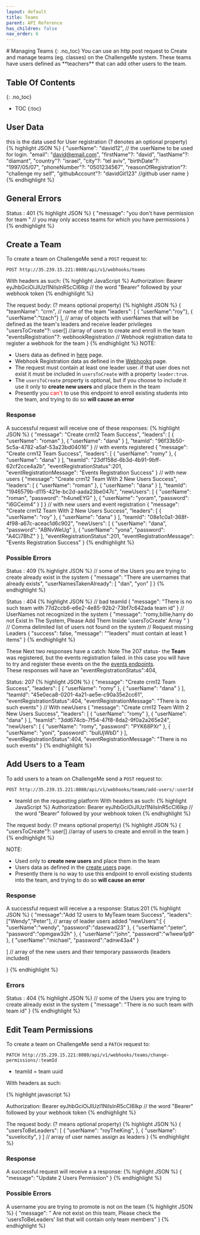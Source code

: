 ```yaml
---
layout: default
title: Teams
parent: API Reference 
has_children: false
nav_order: 6
---
```

<link rel='stylesheet' src='teams.css'>
# Managing Teams
{: .no_toc}  
You can use an http post request to Create and manage teams (eg. classes) on the ChallengeMe system.  
These teams have users defined as **teachers** that can add other users to the team.

## Table Of Contents
{: .no_toc}
- TOC
{:toc}


## User Data
this is the data used for User registration (? denotes an optional property)
{% highlight JSON %}
{
  "userName": "david12", // the userName to be used for login.
  "email": "david@email.com", 
  "firstName"?: "david", 
  "lastName"?: "diamant",
  "country"?: "israel",
  "city"?: "tel aviv",
  "birthDate"?: "1997/05/07",
  "phoneNumber"?: "0501234567",
  "reasonOfRegistration"?: "challenge my self",
  "githubAccount"?: "davidGit123" //github user name
}
{% endhighlight %}


## General Errors
Status : 401
{% highlight JSON %} 
{
    "message": "you don't have permission for team <teamId>" 
    // you may only access teams for which you have permissions
}
{% endhighlight %}

## Create a Team

To create a team on ChallengeMe send a `POST` request to:
```
POST http://35.239.15.221:8080/api/v1/webhooks/teams
```
With headers as such: 
{% highlight JavaScript %}
Authorization: Bearer eyJhbGciOiJIUzI1NiIsInR5cCI6Ikp // the word "Bearer" followed by your webhook token
{% endhighlight %}

The request body: (? means optional property)
{% highlight JSON %}
{
  "teamName": "crm", // name of the team
  "leaders": [
    { "userName":"roy"},
    { "userName":"tzach"}
  ], // array of objects with userNames that will be defined as the team's leaders and receive leader privileges
  "usersToCreate"?: user[] //array of users to create and enroll in the team
  "eventsRegistration"?: webhookRegistration //  Webhook registration data to register a webhook for the team
}
{% endhighlight %}
NOTE:
- Users data as defined in [here](#user-Data) page.  
- Webhook Registration data as defined in the [Webhooks](webhooks.md) page.  
- The request must contain at least one leader user. if that user does not exist it must be included in `usersToCreate` with a property `leader:true`.
- The `usersToCreate` property is optional, but if you choose to include it use it only to **create new users** and place them in the team
- Presently you <span style='color:red'>can't</span> to use this endpoint to enroll existing students into the team, and trying to do so **will cause an error**


### Response
A successful request will receive one of these responses:
{% highlight JSON %}
{
    "message": "Create crm12 Team Success",
    "leaders": [
        {
            "userName": "roman"
        },
        {
            "userName": "dana"
        }
    ],
    "teamId": "96f33b50-5c5a-4782-a5af-53a23bd04016"
}
// with events registered 
{
    "message": "Create crm12 Team Success",
    "leaders": [
        {
            "userName": "romy"
        },
        {
            "userName": "dana"
        }
    ],
    "teamId": "23df158d-6b3d-4b91-9bff-62cf2cce4a2b",
    "eventRegistrationStatus":201,
    "eventRegistrationMessage": "Events Registration Success"
}
// with new users
{
    "message": "Create crm12 Team With 2 New Users Success",
    "leaders": [
        {
            "userName": "roman"
        },
        {
            "userName": "dana"
        }
    ],
    "teamId": "1946579b-d115-421e-bc2d-aada23be047c",
    "newUsers": [
        {
            "userName": "roman",
            "password": "h4uneEYG"
        },
        {
            "userName": "yoram",
            "password": "i6GCeim4"
        }
    ]
}
// with new users and event registration
{
    "message": "Create crm12 Team With 2 New Users Success",
    "leaders": [
        {
            "userName": "roy"
        },
        {
            "userName": "dana"
        }
    ],
    "teamId": "08e1c0a1-368f-4f98-a67c-aceac1d6c902",
    "newUsers": [
        {
            "userName": "dana",
            "password": "ABNvWeUg"
        },
        {
            "userName": "yona",
            "password": "A4Ci7BhZ"
        }
    ],
    "eventRegistrationStatus":201,
    "eventRegistrationMessage": "Events Registration Success"
}
{% endhighlight %}

### Possible Errors
Status : 409
{% highlight JSON %}
// some of the Users you are trying to create already exist in the system
{
    "message": "There are usernames that already exists",
    "userNamesTakenAlready": [
        "dan",
        "yon"
    ]
}
{% endhighlight %}
  

Status : 404
{% highlight JSON %}
// bad teamId
{
    "message": "There is no such team with 77d2ccb6-e6e2-4e85-92b2-73bf7c642ada team id"
}
// UserNames not recognized in the system
{
    "message": "romy,billie,harry do not Exist In The System, Please Add Them Inside 'usersToCreate' Array "
} // Comma delimited list of users not found on the system 
// Request missing Leaders
{
    "success": false,
    "message": "\"leaders\" must contain at least 1 items"
}
{% endhighlight %}

These Next two responses have a catch:
Note The 207 status- the **Team** was registered, but the events registration failed. in this case you will have to try and register these events on the the [events endpoints](webhooks.md).    
These responses will have an
    "eventRegistrationStatus":404,


Status: 207
{% highlight JSON %}
{
    "message": "Create crm12 Team Success",
    "leaders": [
        {
            "userName": "romy"
        },
        {
            "userName": "dana"
        }
    ],
    "teamId": "45e0eca8-0201-4a21-ae5e-c90a35e2cc61",
    "eventRegistrationStatus":404,
    "eventRegistrationMessage": "There is no such events"
}
// With newUsers
{
    "message": "Create crm12 Team With 2 New Users Success",
    "leaders": [
        {
            "userName": "romy"
        },
        {
            "userName": "dana"
        }
    ],
    "teamId": "3dd674cb-7f54-47f8-8da2-9f0a2a265e24",
    "newUsers": [
        {
            "userName": "romy",
            "password": "PYK68PXr"
        },
        {
            "userName": "yoni",
            "password": "buIUjWbD"
        }
    ],
    "eventRegistrationStatus":404,
    "eventRegistrationMessage": "There is no such events"
}
{% endhighlight %}
## Add Users to a Team

To add users to a team on ChallengeMe send a `POST` request to:
```
POST http://35.239.15.221:8080/api/v1/webhooks/teams/add-users/:userId
```
- teamId on the requesting platform
With headers as such: 
{% highlight JavaScript %}
Authorization: Bearer eyJhbGciOiJIUzI1NiIsInR5cCI6Ikp // the word "Bearer" followed by your webhook token
{% endhighlight %}


The request body: (? means optional property)
{% highlight JSON %}
{
  "usersToCreate"?: user[] //array of users to create and enroll in the team
}
{% endhighlight %}


NOTE:
- Used only to **create new users** and place them in the team
- Users data as defined in the [create users](#user-data) page.  
- Presently there is no way to use this endpoint to enroll existing students into the team, and trying to do so **will cause an error**

### Response
A successful request will receive a a response:
Status:201
{% highlight JSON %}
{
  "message":"Add 12 users to MyTeam team Success",
  "leaders":["Wendy","Peter"], // array of leader users added
  "newUsers":[
    {
    "userName":"wendy",
    "password":"dasewad23"
    },
    {
    "userName":"peter",
    "password":"opmgaw32h"
    },
    {
    "userName":"john",
    "password":"w1wew1p9"
    },
    {
    "userName":"michael",
    "password":"adnw43a4"
    }

  ] // array of the new users and their temporary passwords (leaders included)

}
{% endhighlight %}
### Errors
Status : 404
{% highlight JSON %}
// some of the Users you are trying to create already exist in the system
{
    "message": "There is no such team with <wrongTeamId> team id"
}
{% endhighlight %}


## Edit Team Permissions

To create a team on ChallengeMe send a `PATCH` request to:
```
PATCH http://35.239.15.221:8080/api/v1/webhooks/teams/change-permissions/:teamId
```
- teamId = team uuid

With headers as such: 

{% highlight javascript %}

Authorization: Bearer eyJhbGciOiJIUzI1NiIsInR5cCI6Ikp // the word "Bearer" followed by your webhook token
{% endhighlight %}


The request body: (? means optional property)
{% highlight JSON %}
 {
    "usersToBeLeaders": [
        {
            "userName": "royTheKing",
        },
        {
            "userName": "suvelocity",
        }
    ] // array of user names  assign as leaders
}
{% endhighlight %}


### Response
A successful request will receive a a response:
{% highlight JSON %}
{
    "message": "Update 2 Users Permission"
}
{% endhighlight %}


### Possible Errors
A username you are trying to promote is not on the team
{% highlight JSON %}
{
    "message": "<username> Are not exist on this team, Please check the 'usersToBeLeaders' list that will contain only team members"
}
{% endhighlight %}

